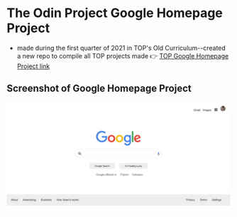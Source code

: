 # The Odin Project Google Homepage Project

- made during the first quarter of 2021 in TOP's Old Curriculum--created a new repo to compile all TOP projects made
👉 [TOP Google Homepage Project link](https://www.theodinproject.com/paths/foundations/courses/foundations/lessons/html-css)

## Screenshot of Google Homepage Project
![Google Picture](./images/google-code-pciture.jpeg)